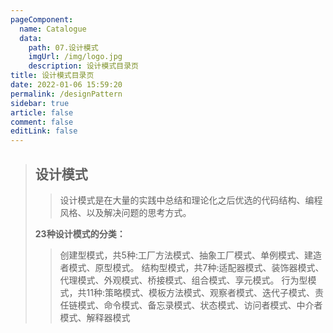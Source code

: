 ```yaml
---
pageComponent: 
  name: Catalogue
  data: 
    path: 07.设计模式
    imgUrl: /img/logo.jpg
    description: 设计模式目录页
title: 设计模式目录页
date: 2022-01-06 15:59:20
permalink: /designPattern
sidebar: true
article: false
comment: false
editLink: false
---
```


>## 设计模式
>
>>设计模式是在大量的实践中总结和理论化之后优选的代码结构、编程风格、以及解决问题的思考方式。
>
>**23种设计模式的分类：**
>
>>创建型模式，共5种:工厂方法模式、抽象工厂模式、单例模式、建造者模式、原型模式。
>>结构型模式，共7种:适配器模式、装饰器模式、代理模式、外观模式、桥接模式、组合模式、享元模式。
>>行为型模式，共11种:策略模式、模板方法模式、观察者模式、迭代子模式、责任链模式、命令模式、备忘录模式、状态模式、访问者模式、中介者模式、解释器模式
